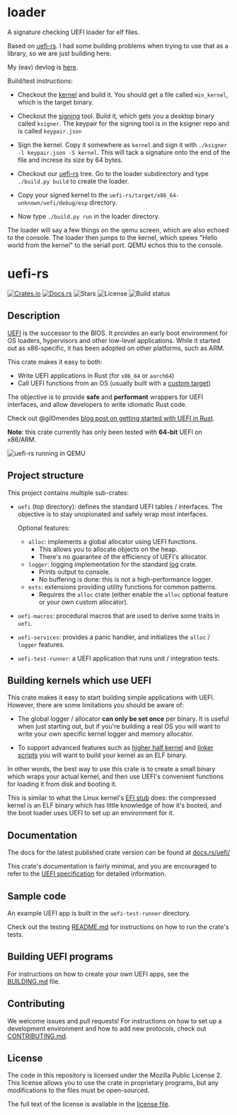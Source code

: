 # loader

A signature checking UEFI loader for elf files. 

Based on [uefi-rs](https://github.com/rust-osdev/uefi-rs). I had some
building problems when trying to use that as a library, so we are just
building here.

My (eav) devlog is [here](./devlog-eav.md). 

Build/test instructions:

- Checkout the [kernel](https://github.com/evaitl/x86_min_kernel) and
  build it. You should get a file called `min_kernel`, which is the
  target binary.
  
- Checkout the [signing](https://github.com/evaitl/ksigner)
  tool. Build it, which gets you a desktop binary called
  `ksigner`. The keypair for the signing tool is in the ksigner repo
  and is called `keypair.json`
  
- Sign the kernel. Copy it somewhere as `kernel` and sign it with
  `./ksigner -l keypair.json -S kernel`. This will tack a signature
  onto the end of the file and increse its size by 64 bytes. 
  
- Checkout our [uefi-rs](https://github.com/evaitl/uefi-rs.git) tree.
  Go to the loader subdirectory and type `./build.py build` to create
  the loader. 
  
- Copy your signed kernel to the
  `uefi-rs/target/x86_64-unknown/uefi/debug/esp` directory.
  
- Now type `./build.py run` in the loader directory. 

The loader will say a few things on the qemu screen, which are also
echoed to the console. The loader then jumps to the kernel, which
spews "Hello world from the kernel" to the seriall port. QEMU echos
this to the console.


# uefi-rs

[![Crates.io](https://img.shields.io/crates/v/uefi)](https://crates.io/crates/uefi)
[![Docs.rs](https://docs.rs/uefi/badge.svg)](https://docs.rs/uefi)
![Stars](https://img.shields.io/github/stars/rust-osdev/uefi-rs)
![License](https://img.shields.io/github/license/rust-osdev/uefi-rs)
![Build status](https://github.com/rust-osdev/uefi-rs/workflows/Rust/badge.svg)

## Description

[UEFI] is the successor to the BIOS. It provides an early boot environment for
OS loaders, hypervisors and other low-level applications. While it started out
as x86-specific, it has been adopted on other platforms, such as ARM.

This crate makes it easy to both:
  - Write UEFI applications in Rust (for `x86_64` or `aarch64`)
  - Call UEFI functions from an OS (usually built with a [custom target][rustc-custom])

The objective is to provide **safe** and **performant** wrappers for UEFI interfaces,
and allow developers to write idiomatic Rust code.

Check out @gil0mendes [blog post on getting started with UEFI in Rust][gm-blog].

**Note**: this crate currently has only been tested with **64-bit** UEFI on x86/ARM.

[UEFI]: https://en.wikipedia.org/wiki/Unified_Extensible_Firmware_Interface
[gm-blog]: https://gil0mendes.io/blog/an-efi-app-a-bit-rusty/
[rustc-custom]: https://doc.rust-lang.org/rustc/targets/custom.html

![uefi-rs running in QEMU](https://imgur.com/SFPSVuO.png)

## Project structure

This project contains multiple sub-crates:

- `uefi` (top directory): defines the standard UEFI tables / interfaces.
  The objective is to stay unopionated and safely wrap most interfaces.

  Optional features:
  - `alloc`: implements a global allocator using UEFI functions.
    - This allows you to allocate objects on the heap.
    - There's no guarantee of the efficiency of UEFI's allocator.
  - `logger`: logging implementation for the standard [log] crate.
    - Prints output to console.
    - No buffering is done: this is not a high-performance logger.
  - `exts`: extensions providing utility functions for common patterns.
    - Requires the `alloc` crate (either enable the `alloc` optional feature or your own custom allocator).

- `uefi-macros`: procedural macros that are used to derive some traits in `uefi`.

- `uefi-services`: provides a panic handler, and initializes the `alloc` / `logger` features.

- `uefi-test-runner`: a UEFI application that runs unit / integration tests.

[log]: https://github.com/rust-lang-nursery/log

## Building kernels which use UEFI

This crate makes it easy to start building simple applications with UEFI.
However, there are some limitations you should be aware of:

- The global logger / allocator **can only be set once** per binary.
  It is useful when just starting out, but if you're building a real OS you will
  want to write your own specific kernel logger and memory allocator.

- To support advanced features such as [higher half kernel] and [linker scripts]
  you will want to build your kernel as an ELF binary.

In other words, the best way to use this crate is to create a small binary which
wraps your actual kernel, and then use UEFI's convenient functions for loading
it from disk and booting it.

This is similar to what the Linux kernel's [EFI stub] does: the compressed kernel
is an ELF binary which has little knowledge of how it's booted, and the boot loader
uses UEFI to set up an environment for it.

[higher half kernel]: https://wiki.osdev.org/Higher_Half_Kernel
[linker scripts]: https://sourceware.org/binutils/docs/ld/Scripts.html
[EFI stub]: https://www.kernel.org/doc/Documentation/efi-stub.txt

## Documentation

The docs for the latest published crate version can be found at
[docs.rs/uefi/](https://docs.rs/uefi/)

This crate's documentation is fairly minimal, and you are encouraged to refer to
the [UEFI specification][spec] for detailed information.

[spec]: http://www.uefi.org/specifications

## Sample code

An example UEFI app is built in the `uefi-test-runner` directory.

Check out the testing [README.md](uefi-test-runner/README.md) for instructions on how to run the crate's tests.

## Building UEFI programs

For instructions on how to create your own UEFI apps, see the [BUILDING.md](BUILDING.md) file.

## Contributing

We welcome issues and pull requests! For instructions on how to set up a development
environment and how to add new protocols, check out [CONTRIBUTING.md](CONTRIBUTING.md).

## License

The code in this repository is licensed under the Mozilla Public License 2.
This license allows you to use the crate in proprietary programs, but any modifications to the files must be open-sourced.

The full text of the license is available in the [license file](LICENSE).

